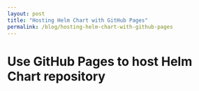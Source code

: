 ```yaml
---
layout: post
title: "Hosting Helm Chart with GitHub Pages"
permalink: /blog/hosting-helm-chart-with-github-pages
---
```


Use GitHub Pages to host Helm Chart repository
=
